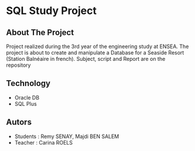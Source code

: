 # SQL Study Project

## About The Project

Project realized during the 3rd year of the engineering study at ENSEA. 
The project is about to create and manipulate a Database for a Seaside Resort (Station Balnéaire in french).
Subject, script and Report are on the repository

## Technology

- Oracle DB
- SQL Plus

## Autors

- Students : Remy SENAY, Majdi BEN SALEM
- Teacher : Carina ROELS

